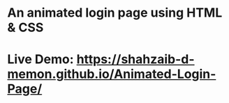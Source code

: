 # An animated login page using HTML & CSS
# Live Demo: https://shahzaib-d-memon.github.io/Animated-Login-Page/
